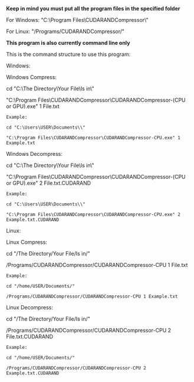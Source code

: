**Keep in mind you must put all the program files in the specified folder**

For Windows: "C:\Program Files\CUDARANDCompressor\\"

For Linux: "/Programs/CUDARANDCompressor/"

**This program is also currently command line only**

This is the command structure to use this program:

Windows:

  Windows Compress:
  
  cd "C:\The Directory\Your File\Is in\\"
  
  "C:\Program Files\CUDARANDCompressor\CUDARANDCompressor-(CPU or GPU).exe" 1 File.txt
  
    Example:
    
    cd "C:\Users\USER\Documents\\"
    
    "C:\Program Files\CUDARANDCompressor\CUDARANDCompressor-CPU.exe" 1 Example.txt
    
  Windows Decompress:
  
  cd "C:\The Directory\Your File\Is in\\"
  
  "C:\Program Files\CUDARANDCompressor\CUDARANDCompressor-(CPU or GPU).exe" 2 File.txt.CUDARAND
  
    Example:
    
    cd "C:\Users\USER\Documents\\"
    
    "C:\Program Files\CUDARANDCompressor\CUDARANDCompressor-CPU.exe" 2 Example.txt.CUDARAND
    

Linux:

  Linux Compress:
  
  cd "/The Directory/Your File/Is in/"
  
  /Programs/CUDARANDCompressor/CUDARANDCompressor-CPU 1 File.txt
  
    Example:
    
    cd "/home/USER/Documents/"
    
    /Programs/CUDARANDCompressor/CUDARANDCompressor-CPU 1 Example.txt
    
  Linux Decompress:
  
  cd "/The Directory/Your File/Is in/"
  
  /Programs/CUDARANDCompressor/CUDARANDCompressor-CPU 2 File.txt.CUDARAND
  
    Example:
    
    cd "/home/USER/Documents/"
    
    /Programs/CUDARANDCompressor/CUDARANDCompressor-CPU 2 Example.txt.CUDARAND
